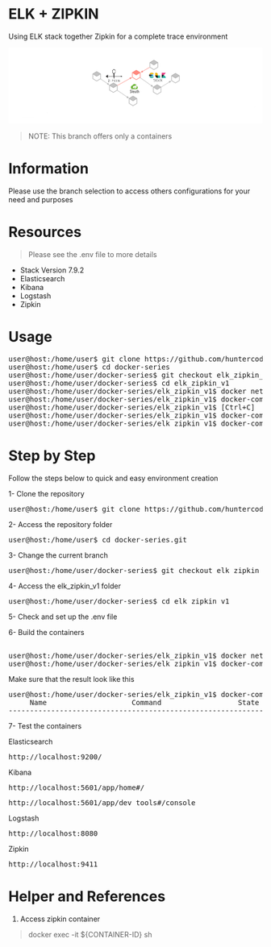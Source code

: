 # ELK + ZIPKIN
Using ELK stack together Zipkin for a complete trace environment

![banner.png](elk_zipkin_v1/files/media/banner.png)

> NOTE: This branch offers only a containers


# Information

Please use the branch selection to access others configurations for your need and purposes


# Resources

> Please see the .env file to more details

- Stack Version 7.9.2
- Elasticsearch
- Kibana
- Logstash
- Zipkin



# Usage

<pre>
user@host:/home/user$ git clone https://github.com/huntercodexs/docker-series.git .
user@host:/home/user$ cd docker-series
user@host:/home/user/docker-series$ git checkout elk_zipkin_v1
user@host:/home/user/docker-series$ cd elk_zipkin_v1
user@host:/home/user/docker-series/elk_zipkin_v1$ docker network create elk_zipkin_v1_open_network
user@host:/home/user/docker-series/elk_zipkin_v1$ docker-compose up --build (in first time)
user@host:/home/user/docker-series/elk_zipkin_v1$ [Ctrl+C]
user@host:/home/user/docker-series/elk_zipkin_v1$ docker-compose start (in the next times)
user@host:/home/user/docker-series/elk_zipkin_v1$ docker-compose ps (check the containers status)
</pre>


# Step by Step

Follow the steps below to quick and easy environment creation

1- Clone the repository
<pre>
user@host:/home/user$ git clone https://github.com/huntercodexs/docker-series.git .
</pre>

2- Access the repository folder
<pre>
user@host:/home/user$ cd docker-series.git
</pre>

3- Change the current branch
<pre>
user@host:/home/user/docker-series$ git checkout elk_zipkin_v1
</pre>

4- Access the elk_zipkin_v1 folder
<pre>
user@host:/home/user/docker-series$ cd elk_zipkin_v1
</pre>

5- Check and set up the .env file

6- Build the containers

<pre>    
user@host:/home/user/docker-series/elk_zipkin_v1$ docker network create elk_zipkin_v1_open_network
user@host:/home/user/docker-series/elk_zipkin_v1$ docker-compose up --build
</pre>

Make sure that the result look like this
<pre>
user@host:/home/user/docker-series/elk_zipkin_v1$ docker-compose ps
     Name                    Command                  State                                             Ports                                       
----------------------------------------------------------------------------------------------------------------------------------------------------
</pre>

7- Test the containers

Elasticsearch
<pre>http://localhost:9200/</pre>

Kibana
<pre>http://localhost:5601/app/home#/</pre>
<pre>http://localhost:5601/app/dev_tools#/console</pre>

Logstash
<pre>http://localhost:8080</pre>

Zipkin
<pre>http://localhost:9411</pre>


# Helper and References

1. Access zipkin container

> docker exec -it ${CONTAINER-ID} sh

